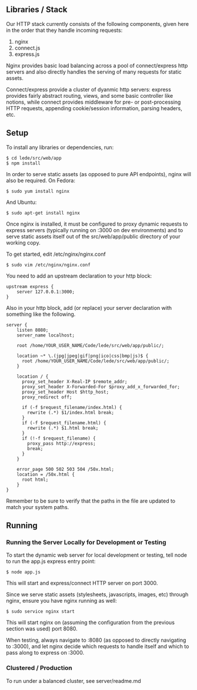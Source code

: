 
## Libraries / Stack

Our HTTP stack currently consists of the following components, given here in the order that they handle incoming requests:

1. nginx
2. connect.js
3. express.js

Nginx provides basic load balancing across a pool of connect/express http servers and also directly handles the serving of many requests for static assets.

Connect/express provide a cluster of dyanmic http servers: express provides fairly abstract routing, views, and some basic controller like notions, while connect provides middleware for pre- or post-processing HTTP requests, appending cookie/session information, parsing headers, etc.

## Setup

To install any libraries or dependencies, run:

    $ cd lede/src/web/app
    $ npm install

In order to serve static assets (as opposed to pure API endpoints), nginx will also be required. On Fedora:

    $ sudo yum install nginx

And Ubuntu:

    $ sudo apt-get install nginx

Once nginx is installed, it must be configured to proxy dynamic requests to express servers (typically running on :3000 on dev environments) and to serve static assets itself out of the src/web/app/public directory of your working copy.

To get started, edit /etc/nginx/nginx.conf

    $ sudo vim /etc/nginx/nginx.conf

You need to add an upstream declaration to your http block:

    upstream express {
        server 127.0.0.1:3000;
    }

Also in your http block, add (or replace) your server declaration with something like the following.

    server {    
        listen 8080;            
        server_name localhost;  

        root /home/YOUR_USER_NAME/Code/lede/src/web/app/public/;

        location ~* \.(jpg|jpeg|gif|png|ico|css|bmp|js)$ {
          root /home/YOUR_USER_NAME/Code/lede/src/web/app/public/;
        }                       

        location / {            
          proxy_set_header X-Real-IP $remote_addr;
          proxy_set_header X-Forwarded-For $proxy_add_x_forwarded_for;
          proxy_set_header Host $http_host;
          proxy_redirect off;

          if (-f $request_filename/index.html) {
            rewrite (.*) $1/index.html break;
          }
          if (-f $request_filename.html) {
            rewrite (.*) $1.html break;
          }
          if (!-f $request_filename) {
            proxy_pass http://express;
            break;
          }
        }

        error_page 500 502 503 504 /50x.html;
        location = /50x.html {
          root html;
        }
    }

Remember to be sure to verify that the paths in the file are updated to match your system paths.

## Running

### Running the Server Locally for Development or Testing

To start the dynamic web server for local development or testing, tell node to run the app.js express entry point:

    $ node app.js

This will start and express/connect HTTP server on port 3000.

Since we serve static assets (stylesheets, javascripts, images, etc) through nginx, ensure you have nginx running as well:

    $ sudo service nginx start

This will start nginx on (assuming the configuration from the previous section was used) port 8080.

When testing, always navigate to :8080 (as opposed to directly navigating to :3000), and let nginx decide which requests to handle itself and which to pass along to express on :3000.

### Clustered / Production

To run under a balanced cluster, see server/readme.md
